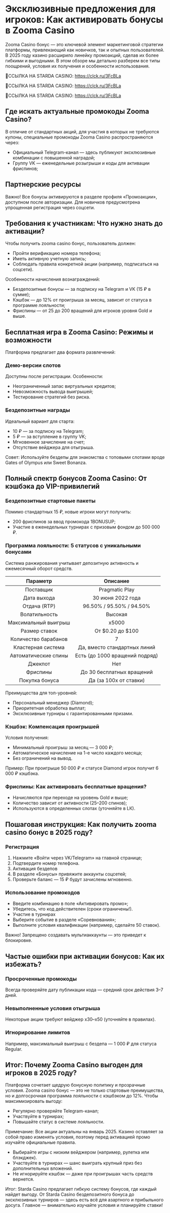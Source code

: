 # Эксклюзивные предложения для игроков: Как активировать бонусы в Zooma Casino

Zooma Casino бонус — это ключевой элемент маркетинговой стратегии платформы, привлекающий как новичков, так и опытных пользователей. В 2025 году казино расширило линейку промоакций, сделав их более гибкими и выгодными. В этом обзоре мы детально разберем все типы поощрений, условия их получения и особенности использования.

🔗ССЫЛКА НА STARDA CASINO: https://clck.ru/3FcBLa

🔗ССЫЛКА НА STARDA CASINO: https://clck.ru/3FcBLa

🔗ССЫЛКА НА STARDA CASINO: https://clck.ru/3FcBLa

## Где искать актуальные промокоды Zooma Casino?

В отличие от стандартных акций, для участия в которых не требуются купоны, специальные промокоды Zooma Casino распространяются через:

- Официальный Telegram-канал — здесь публикуют эксклюзивные комбинации с повышенной наградой;
- Группу VK — еженедельные розыгрыши и коды для активации фриспинов;

## Партнерские ресурсы

Важно! Все бонусы активируются в разделе профиля «Промоакции», доступном после авторизации. Для новичков предусмотрена упрощенная регистрация через соцсети.

## Требования к участникам: Что нужно знать до активации?

Чтобы получить zooma casino бонус, пользователь должен:

- Пройти верификацию номера телефона;
- Иметь активную учетную запись;
- Соблюдать правила конкретной акции (например, подписаться на соцсети).

Особенности начисления вознаграждений:

- Бездепозитные бонусы — за подписку на Telegram и VK (15 ₽ в сумме);
- Кэшбэк — до 12% от проигрыша за месяц, зависит от статуса в программе лояльности;
- Фриспины — от 25 до 200 вращений для игроков уровня Gold и выше.

## Бесплатная игра в Zooma Casino: Режимы и возможности

Платформа предлагает два формата развлечений:

### Демо-версии слотов

Доступны после регистрации. Особенности:

- Неограниченный запас виртуальных кредитов;
- Невозможность вывода выигрышей;
- Тестирование стратегий без риска.

### Бездепозитные награды

Идеальный вариант для старта:

- 10 ₽ — за подписку на Telegram;
- 5 ₽ — за вступление в группу VK;
- Мгновенное зачисление на счет;
- Отсутствие вейджера для отыгрыша.

Совет: Используйте бездепы для знакомства с топовыми слотами вроде Gates of Olympus или Sweet Bonanza.

## Полный спектр бонусов Zooma Casino: От кэшбэка до VIP-привилегий

### Бездепозитные стартовые пакеты

Помимо стандартных 15 ₽, новые игроки могут получить:

- 200 фриспинов за ввод промокода 1BONUSUP;
- Участие в еженедельных турнирах с призовым фондом до 500 000 ₽.

### Программа лояльности: 5 статусов с уникальными бонусами

Система ранжирования учитывает депозитную активность и ежемесячный оборот средств.

|       Параметр       |            Описание            |
|:--------------------:|:------------------------------:|
|       Поставщик      |         Pragmatic Play         |
|      Дата выхода     |        30 июня 2022 года       |
|     Отдача (RTP)     |    96.50% / 95.50% / 94.50%    |
|     Волатильность    |             Высокая            |
| Максимальный выигрыш |              x5000             |
|     Размер ставок    |        От $0.20 до $100        |
| Количество барабанов |                7               |
|  Кластерная система  |  Да, вместо стандартных линий  |
| Автоматические спины | Есть (до 1000 вращений подряд) |
|        Джекпот       |               Нет              |
|       Фриспины       |    До 30 бесплатных вращений   |
|    Покупка бонуса    |     Да (за 100x от ставки)     |

Преимущества для топ-уровней:

- Персональный менеджер (Diamond);
- Приоритетная обработка выплат;
- Эксклюзивные турниры с гарантированными призами.

### Кэшбэк: Компенсация проигрышей

Условия получения:

- Минимальный проигрыш за месяц — 3 000 ₽;
- Автоматическое начисление на 1-е число каждого месяца;
- Без ограничений на вывод.

Пример: При проигрыше 50 000 ₽ и статусе Diamond игрок получит 6 000 ₽ кэшбэка.

### Фриспины: Как активировать бесплатные вращения?

- Начисляются при переходе на уровень Gold и выше;
- Количество зависит от активности (25–200 спинов);
- Используются в определенных слотах (уточняйте в LК).

## Пошаговая инструкция: Как получить zooma casino бонус в 2025 году?

### Регистрация

1. Нажмите «Войти через VK/Telegram» на главной странице;
2. Подтвердите номер телефона.
3. Активация бездепов
4. В разделе «Бонусы» привяжите аккаунты соцсетей;
5. Проверьте баланс — 15 ₽ будут зачислены мгновенно.

### Использование промокодов

- Введите комбинацию в поле «Активировать промо»;
- Убедитесь, что код действителен (сроки ограничены!).
- Участие в турнирах
- Выберите событие в разделе «Соревнования»;
- Выполните условия квалификации (например, сделайте 50 ставок).

Важно! Запрещено создавать мультиаккаунты — это приведет к блокировке.

## Частые ошибки при активации бонусов: Как их избежать?

### Просроченные промокоды

Всегда проверяйте дату публикации кода — средний срок действия 3–7 дней.

### Невыполненные условия отыгрыша

Некоторые акции требуют вейджер x30–x50 (уточняйте в правилах).

### Игнорирование лимитов

Например, максимальный выигрыш с бездепа — 1 000 ₽ для статуса Regular.

## Итог: Почему Zooma Casino выгоден для игроков в 2025 году?

Платформа сочетает щедрую бонусную политику и прозрачные условия. Zooma casino бонус — это не только стартовые преимущества, но и долгосрочная программа лояльности с кэшбэком до 12%. Чтобы максимизировать выгоду:

- Регулярно проверяйте Telegram-канал;
- Участвуйте в турнирах;
- Повышайте статус в системе лояльности.

Примечание: Все акции актуальны на январь 2025. Казино оставляет за собой право изменять условия, поэтому перед активацией промо изучайте официальные правила.

- Выбирайте игры с низким вейджером (например, рулетка или блэкджек).
- Участвуйте в турнирах — шанс выиграть крупный приз без дополнительных вложений.
- Не игнорируйте кэшбэк — даже при проигрышах часть средств вернется.

Итог: Starda Casino предлагает гибкую систему бонусов, где каждый найдет выгоду. От Starda Casino бездепозитного бонуса до эксклюзивных турниров — здесь есть всё для азартного и прибыльного досуга. Главное — внимательно изучайте условия и планируйте ставки!
